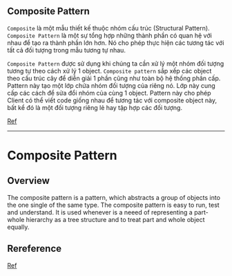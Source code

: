 ## Composite Pattern

`Composite` là một mẫu thiết kế thuộc nhóm cấu trúc (Structural Pattern). `Composite Pattern` là một sự tổng hợp những thành phần có quan hệ với nhau để tạo ra thành phần lớn hơn. Nó cho phép thực hiện các tương tác với tất cả đối tượng trong mẫu tương tự nhau.

`Composite Pattern` được sử dụng khi chúng ta cần xử lý một nhóm đối tượng tương tự theo cách xử lý 1 object. `Composite pattern` sắp xếp các object theo cấu trúc cây để diễn giải 1 phần cũng như toàn bộ hệ thống phân cấp. Pattern này tạo một lớp chứa nhóm đối tượng của riêng nó. Lớp này cung cấp các cách để sửa đổi nhóm của cùng 1 object. Pattern này cho phép Client có thể viết code giống nhau để tương tác với composite object này, bất kể đó là một đối tượng riêng lẻ hay tập hợp các đối tượng.

[Ref](https://gpcoder.com/4554-huong-dan-java-design-pattern-composite/)

---

# Composite Pattern

## Overview

The composite pattern is a pattern, which abstracts a group of objects into the one single of the same type. The composite pattern is easy to run, test and understand. It is used whenever is a neeed of representing a part-whole hierarchy as a tree structure and to treat part and whole object equally.



## Rereference

[Ref](https://www.netguru.com/codestories/top-5-most-used-patterns-in-oop-with-typescript)